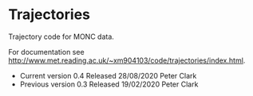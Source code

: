 # Trajectories
Trajectory code for MONC data.

For documentation see http://www.met.reading.ac.uk/~xm904103/code/trajectories/index.html.

* Current version 0.4 Released 28/08/2020 Peter Clark
* Previous version 0.3 Released 19/02/2020 Peter Clark


